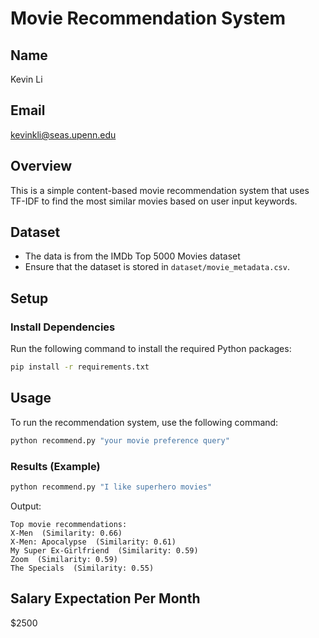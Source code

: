 # Movie Recommendation System

## Name
Kevin Li

## Email
kevinkli@seas.upenn.edu

## Overview
This is a simple content-based movie recommendation system that uses TF-IDF to find the most similar movies based on user input keywords.

## Dataset
- The data is from the IMDb Top 5000 Movies dataset
- Ensure that the dataset is stored in `dataset/movie_metadata.csv`.

## Setup

### Install Dependencies
Run the following command to install the required Python packages:
```sh
pip install -r requirements.txt
```

## Usage
To run the recommendation system, use the following command:
```sh
python recommend.py "your movie preference query"
```

### Results (Example)
```sh
python recommend.py "I like superhero movies"
```
Output:
```
Top movie recommendations:
X-Men  (Similarity: 0.66)
X-Men: Apocalypse  (Similarity: 0.61)
My Super Ex-Girlfriend  (Similarity: 0.59)
Zoom  (Similarity: 0.59)
The Specials  (Similarity: 0.55)
```

## Salary Expectation Per Month
$2500

